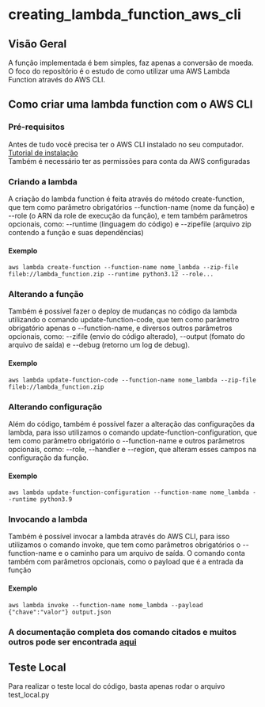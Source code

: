 # creating_lambda_function_aws_cli
## Visão Geral
A função implementada é bem simples, faz apenas a conversão de moeda. O foco do reposítório é o estudo de como utilizar uma AWS Lambda Function através do AWS CLI.

## Como criar uma lambda function com o AWS CLI
### Pré-requisitos
Antes de tudo você precisa ter o AWS CLI instalado no seu computador. <br>
[Tutorial de instalação](https://docs.aws.amazon.com/cli/latest/userguide/getting-started-install.html)<br>
Também é necessário ter as permissões para conta da AWS configuradas<br>

### Criando a lambda
A criação do lambda function é feita através do método create-function, que tem como parâmetro obrigatórios --function-name (nome da função) e --role (o ARN da role de execução da função), e tem também parâmetros opcionais, como: --runtime (linguagem do código) e --zipefile (arquivo zip contendo a função e suas dependências)
#### Exemplo
`aws lambda create-function --function-name nome_lambda --zip-file fileb://lambda_function.zip --runtime python3.12 --role...`

### Alterando a função 
Também é possível fazer o deploy de mudanças no código da lambda utilizando o comando update-function-code, que tem como parâmetro obrigatório apenas o --function-name, e diversos outros parâmetros opcionais, como: --zifile (envio do código alterado), --output (fomato do arquivo de saída) e --debug (retorno um log de debug).
#### Exemplo
`aws lambda update-function-code --function-name nome_lambda --zip-file fileb://lambda_function.zip`

### Alterando configuração
Além do código, também é possível fazer a alteração das configurações da lambda, para isso utilizamos o comando update-function-configuration, que tem como parâmetro obrigatório o --function-name e outros parâmetros opcionais, como: --role, --handler e --region, que alteram esses campos na configuração da função.

#### Exemplo
`aws lambda update-function-configuration --function-name nome_lambda --runtime python3.9`

### Invocando a lambda
Também é possível invocar a lambda através do AWS CLI, para isso utilizamos o comando invoke, que tem como parâmetros obrigatórios o --function-name e o caminho para um arquivo de saída. O comando conta também com parâmetros opcionais, como o payload que é a entrada da função

#### Exemplo
`aws lambda invoke --function-name nome_lambda --payload {"chave":"valor"} output.json`

### A documentação completa dos comando citados e muitos outros pode ser encontrada [aqui](https://docs.aws.amazon.com/cli/latest/reference/lambda/)

## Teste Local
Para realizar o teste local do código, basta apenas rodar o arquivo test_local.py

